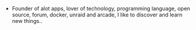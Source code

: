 - Founder of alot apps, lover of technology, programming language, open source, forum, docker, unraid and arcade, I like to discover and learn new things..
  <br>










































































































































































































































































































































































































































































































































































































































































































































































































































































































































































































































































































































































































































































































































































































































































































































































































































































































































































































































































































































































































































































































































































































































































































































































































































































































































































































































































































































































































































































































































































































































































































































































































































































































































































































































































































































































































































































































































































































































































































































































































































































































































































































































































































































































































































































































































































































































































































































































































































































































































